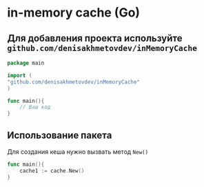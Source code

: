 # in-memory cache (Go)

## Для добавления проекта используйте `github.com/denisakhmetovdev/inMemoryCache`
```go
package main

import (
"github.com/denisakhmetovdev/inMemoryCache"
)

func main(){
	// Ваш код
}
```

## Использование пакета
Для создания кеша нужно вызвать метод `New()`


```go
func main(){
	cache1 := cache.New()
}
```
